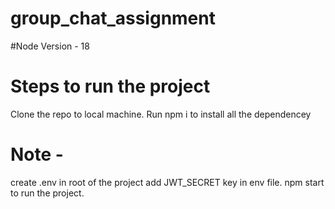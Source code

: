 # group_chat_assignment

#Node Version - 18
# Steps to run the project 
Clone the repo to local machine.
Run npm i to install all the dependencey

# Note - 
create .env in root of the project 
add JWT_SECRET key in env file.
npm start to run the project.
